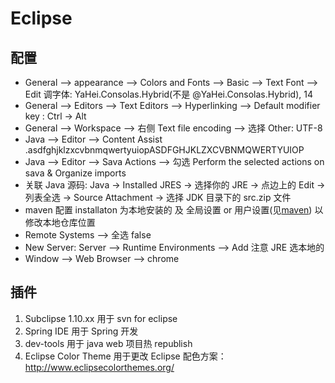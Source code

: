 # Eclipse

## 配置

* General --> appearance --> Colors and Fonts --> Basic --> Text Font --> Edit 调字体: YaHei.Consolas.Hybrid(不是 @YaHei.Consolas.Hybrid), 14
* General --> Editors --> Text Editors --> Hyperlinking --> Default modifier key : Ctrl -> Alt
* General --> Workspace --> 右侧 Text file encoding --> 选择 Other: UTF-8
* Java --> Editor --> Content Assist .asdfghjklzxcvbnmqwertyuiopASDFGHJKLZXCVBNMQWERTYUIOP
* Java --> Editor --> Sava Actions --> 勾选 Perform the selected actions on sava & Organize imports
* 关联 Java 源码: Java -> Installed JRES -> 选择你的 JRE -> 点边上的 Edit -> 列表全选 -> Source Attachment -> 选择 JDK 目录下的 src.zip 文件
* maven 配置 installaton 为本地安装的 及 全局设置 or 用户设置(见[maven](../maven/README.md)) 以修改本地仓库位置
* Remote Systems --> 全选 false
* New Server: Server --> Runtime Environments --> Add 注意 JRE 选本地的
* Window --> Web Browser --> chrome

## 插件

1. Subclipse 1.10.xx 用于 svn for eclipse
1. Spring IDE 用于 Spring 开发
1. dev-tools 用于 java web 项目热 republish
1. Eclipse Color Theme 用于更改 Eclipse 配色方案：http://www.eclipsecolorthemes.org/
